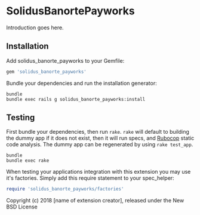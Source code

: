 SolidusBanortePayworks
======================

Introduction goes here.

Installation
------------

Add solidus_banorte_payworks to your Gemfile:

```ruby
gem 'solidus_banorte_payworks'
```

Bundle your dependencies and run the installation generator:

```shell
bundle
bundle exec rails g solidus_banorte_payworks:install
```

Testing
-------

First bundle your dependencies, then run `rake`. `rake` will default to building the dummy app if it does not exist, then it will run specs, and [Rubocop](https://github.com/bbatsov/rubocop) static code analysis. The dummy app can be regenerated by using `rake test_app`.

```shell
bundle
bundle exec rake
```

When testing your applications integration with this extension you may use it's factories.
Simply add this require statement to your spec_helper:

```ruby
require 'solidus_banorte_payworks/factories'
```

Copyright (c) 2018 [name of extension creator], released under the New BSD License
